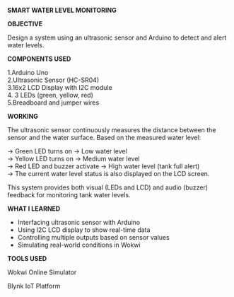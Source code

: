 **SMART WATER LEVEL MONITORING**  

**OBJECTIVE**

Design a system using an ultrasonic sensor and Arduino to detect and alert water levels.

**COMPONENTS USED**

1.Arduino Uno  
2.Ultrasonic Sensor (HC-SR04)  
3.16x2 LCD Display with I2C module  
4. 3 LEDs (green, yellow, red)  
5.Breadboard and jumper wires  

**WORKING**

The ultrasonic sensor continuously measures the distance between the sensor and the water surface. Based on the measured water level:

-> Green LED turns on → Low water level  
-> Yellow LED turns on → Medium water level  
-> Red LED and buzzer activate → High water level (tank full alert)  
-> The current water level status is also displayed on the LCD screen.

This system provides both visual (LEDs and LCD) and audio (buzzer) feedback for monitoring tank water levels.

**WHAT I LEARNED**

- Interfacing ultrasonic sensor with Arduino  
- Using I2C LCD display to show real-time data  
- Controlling multiple outputs based on sensor values  
- Simulating real-world conditions in Wokwi

**TOOLS USED**

Wokwi Online Simulator

Blynk IoT Platform


